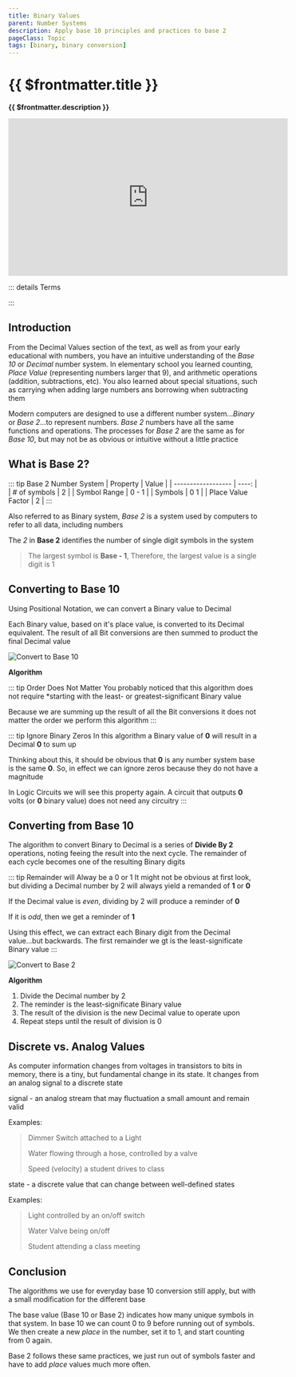 ```yaml
---
title: Binary Values
parent: Number Systems
description: Apply base 10 principles and practices to base 2
pageClass: Topic
tags: [binary, binary conversion]
---
```


<script setup>
import KeyConcepts from '../../.vitepress/components/KeyConcepts.vue'
</script>

# {{ $frontmatter.title }}
**{{ $frontmatter.description }}**

<KeyConcepts :ConceptArray= "[
{
  Concept:'Apply base 10 concepts to base 2',
  Details:'With minor changes, the same processes work with binary numbers'
},
{  
  Concept:'Converting between base 10 and base 2',
  Details:'While computers perform best in binary, humans still require results in decimal'  
}
]" />

<iframe width="560" height="315" src="https://www.youtube.com/embed/cJNm938Xwao" title="YouTube video player" frameborder="0" allow="accelerometer; autoplay; clipboard-write; encrypted-media; gyroscope; picture-in-picture" allowfullscreen></iframe>

::: details Terms
<!--@include: @/TextSnippets/Foundations/NumberSystems_Terms.md-->
:::

## Introduction

From the Decimal Values section of the text, as well as from your early educational with numbers, you have an intuitive understanding of the *Base 10* or *Decimal* number system. In elementary school you learned counting,  *Place Value* (representing numbers larger that 9), and arithmetic operations (addition, subtractions, etc). You also learned about special situations, such as carrying when adding large numbers ans borrowing when subtracting them

Modern computers are designed to use a different number system...*Binary* or *Base 2*...to represent numbers. *Base 2* numbers have all the same functions and operations. The processes for *Base 2* are the same as for *Base 10*, but may not be as obvious or intuitive without a little practice

## What is **Base 2**?

::: tip Base 2 Number System
| Property           | Value |
| ------------------ | ----: |
| # of symbols       |     2 |
| Symbol Range       | 0 - 1 |
| Symbols            |   0 1 |
| Place Value Factor |     2 |
:::

Also referred to as Binary system, *Base 2* is a system used by computers to refer to all data, including numbers

<!-- The *2* in **Base 2** identifies the largest value that can be represented in a single digit (symbol) -->

The *2* in **Base 2** identifies the number of single digit symbols in the system

> The largest symbol is **Base - 1**, Therefore, the largest value is a single digit is 1

## Converting to Base 10

Using Positional Notation, we can convert a Binary value to Decimal

Each Binary value, based on it's place value, is converted to its Decimal equivalent. The result of all Bit conversions are then summed to product the final Decimal value

![Convert to Base 10](/images/NumberSystems/Base2_ConvertToBase10.png)

**Algorithm**

<!--@include: @/TextSnippets/Foundations/Algo_unsigned_bin2dec.md-->

::: tip Order Does Not Matter
You probably noticed that this algorithm does not require *starting with the least- or greatest-significant Binary value

Because we are summing up the result of all the Bit conversions it does not matter the order we perform this algorithm
:::

::: tip Ignore Binary Zeros
In this algorithm a Binary value of **0** will result in a Decimal **0** to sum up

Thinking about this, it should be obvious that **0** is any number system base is the same **0**. So, in effect we can ignore zeros because they do not have a magnitude

In Logic Circuits we will see this property again. A circuit that outputs **0** volts (or **0** binary value) does not need any circuitry
:::


## Converting from Base 10

The algorithm to convert Binary to Decimal is a series of  **Divide By 2** operations, noting feeing the result into the next cycle. The remainder of each cycle becomes one of the resulting Binary digits

::: tip Remainder will Alway be a 0 or 1
It might not be obvious at first look, but dividing a Decimal number by 2 will always yield a remanded of **1** or **0**

If the Decimal value is *even*, dividing by 2 will produce a reminder of **0**

If it is *odd*, then we get a reminder of **1**

Using this effect, we can extract each Binary digit from the Decimal value...but backwards. The first remainder we gt is the least-significate Binary value
:::

![Convert to Base 2](/images/NumberSystems/Base2_ConvertFromBase10.png)

**Algorithm**
1. Divide the Decimal number by 2
1. The reminder is the least-significate Binary value
1. The result of the division is the new Decimal value to operate upon
1. Repeat steps until the result of division is 0

## Discrete vs. Analog Values

As computer information changes from voltages in transistors to bits in memory, there is a tiny, but fundamental change in its state. It changes from an analog signal to a discrete state

signal - an analog stream that may fluctuation a small amount and remain valid

Examples:
> Dimmer Switch attached to a Light
> 
> Water flowing through a hose, controlled by a valve
> 
> Speed (velocity) a student drives to class

state - a discrete value that can change between well-defined states 

Examples:
> Light controlled by an on/off switch
> 
> Water Valve being on/off
> 
> Student attending a class meeting

## Conclusion

The algorithms we use for everyday base 10 conversion still apply, but with a small modification for the different base

The base value (Base 10 or Base 2) indicates how many unique symbols in that system. In base 10 we can count 0 to 9 before running out of symbols. We then create a new *place* in the number, set it to 1, and start counting from 0 again.

Base 2 follows these same practices, we just run out of symbols faster and have to add *place* values much more often.